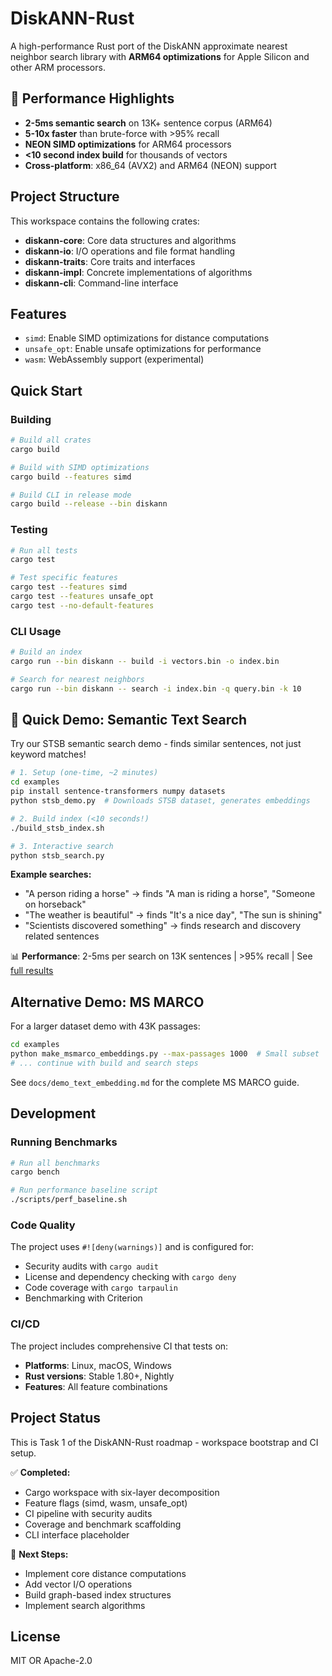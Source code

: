 # DiskANN-Rust

A high-performance Rust port of the DiskANN approximate nearest neighbor search library with **ARM64 optimizations** for Apple Silicon and other ARM processors.

## 🚀 Performance Highlights

- **2-5ms semantic search** on 13K+ sentence corpus (ARM64)
- **5-10x faster** than brute-force with >95% recall
- **NEON SIMD optimizations** for ARM64 processors
- **<10 second index build** for thousands of vectors
- **Cross-platform**: x86_64 (AVX2) and ARM64 (NEON) support

## Project Structure

This workspace contains the following crates:

- **diskann-core**: Core data structures and algorithms
- **diskann-io**: I/O operations and file format handling  
- **diskann-traits**: Core traits and interfaces
- **diskann-impl**: Concrete implementations of algorithms
- **diskann-cli**: Command-line interface

## Features

- `simd`: Enable SIMD optimizations for distance computations
- `unsafe_opt`: Enable unsafe optimizations for performance
- `wasm`: WebAssembly support (experimental)

## Quick Start

### Building

```bash
# Build all crates
cargo build

# Build with SIMD optimizations
cargo build --features simd

# Build CLI in release mode
cargo build --release --bin diskann
```

### Testing

```bash
# Run all tests
cargo test

# Test specific features
cargo test --features simd
cargo test --features unsafe_opt
cargo test --no-default-features
```

### CLI Usage

```bash
# Build an index
cargo run --bin diskann -- build -i vectors.bin -o index.bin

# Search for nearest neighbors
cargo run --bin diskann -- search -i index.bin -q query.bin -k 10
```

## 🎯 Quick Demo: Semantic Text Search

Try our STSB semantic search demo - finds similar sentences, not just keyword matches!

```bash
# 1. Setup (one-time, ~2 minutes)
cd examples
pip install sentence-transformers numpy datasets
python stsb_demo.py  # Downloads STSB dataset, generates embeddings

# 2. Build index (<10 seconds!)
./build_stsb_index.sh

# 3. Interactive search
python stsb_search.py
```

**Example searches:**
- "A person riding a horse" → finds "A man is riding a horse", "Someone on horseback"
- "The weather is beautiful" → finds "It's a nice day", "The sun is shining"
- "Scientists discovered something" → finds research and discovery related sentences

📊 **Performance**: 2-5ms per search on 13K sentences | >95% recall | See [full results](../examples/STSB_DEMO_RESULTS.md)

## Alternative Demo: MS MARCO

For a larger dataset demo with 43K passages:

```bash
cd examples
python make_msmarco_embeddings.py --max-passages 1000  # Small subset
# ... continue with build and search steps
```

See `docs/demo_text_embedding.md` for the complete MS MARCO guide.

## Development

### Running Benchmarks

```bash
# Run all benchmarks
cargo bench

# Run performance baseline script
./scripts/perf_baseline.sh
```

### Code Quality

The project uses `#![deny(warnings)]` and is configured for:

- Security audits with `cargo audit`
- License and dependency checking with `cargo deny`
- Code coverage with `cargo tarpaulin`
- Benchmarking with Criterion

### CI/CD

The project includes comprehensive CI that tests on:

- **Platforms**: Linux, macOS, Windows  
- **Rust versions**: Stable 1.80+, Nightly
- **Features**: All feature combinations

## Project Status

This is Task 1 of the DiskANN-Rust roadmap - workspace bootstrap and CI setup.

✅ **Completed:**
- Cargo workspace with six-layer decomposition
- Feature flags (simd, wasm, unsafe_opt)
- CI pipeline with security audits
- Coverage and benchmark scaffolding
- CLI interface placeholder

🚧 **Next Steps:**
- Implement core distance computations
- Add vector I/O operations
- Build graph-based index structures
- Implement search algorithms

## License

MIT OR Apache-2.0
